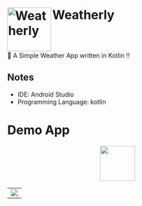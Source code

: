 # Weatherly <img align="left" alt="Weatherly" width="100" src="https://user-images.githubusercontent.com/57338455/138698727-dc2d5c76-c107-48d1-9a07-7eda5c987db9.png"/>

<br>
<br>

📰 A Simple Weather App written in Kotlin !!

## Notes
- IDE: Android Studio
- Programming Language: kotlin

# Demo App

<p align="center">
  <a href="https://github.com/gauravr397/NewsShort/releases/download/v1.0/NewsShort.apk">
    <img src="https://www.inspirefm.org/wp-content/uploads/button-apk.png" height="80">
  </a>
</p>

<table align="center" style="width:100%">
  
  <tr>
    <td><img src="https://user-images.githubusercontent.com/57338455/138699557-15194d07-583b-4dbb-8ceb-df1f5a4d91de.gif"/></td>
  </tr>
</table>
